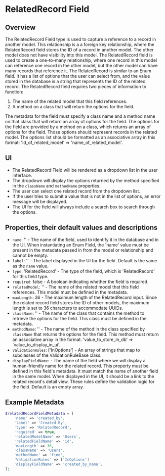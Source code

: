 # RelatedRecord Field

## Overview
The RelatedRecord Field type is used to capture a reference to a record in another model.
This relationship is a a foreign key relationship, where the RelatedRecord field stores the ID of a record in another model. The other model does not have visibility into this model.
The RelatedRecord field is used to create a one-to-many relationship, where one record in this model can reference one record in the other model, but the other model can have many records that reference it.
The RelatedRecord is similar to an Enum field. It has a list of options that the user can select from, and the value stored in the database is a string that represents the ID of the related record.
The RelatedRecord field requires two pieces of information to function:
1. The name of the related model that this field references.
2. A method on a class that will return the options for the field.

The metadata for the field must specify a class name and a method name on that class that will return an array of options for the field.
The options for the field are provided by a method on a class, which returns an array of options for the field. Those options should represent records in the related model.
The options list should be formatted as an associative array in this format: 'id_of_related_model' => 'name_of_related_model'.


## UI
- The RelatedRecord Field will be rendered as a dropdown list in the user interface.
- The dropdown will display the options returned by the method specified in the `className` and `methodName` properties.
- The user can select one related record from the dropdown list.
- If the user tries to submit a value that is not in the list of options, an error message will be displayed.
- The UI for the field will always include a search box to search through the options.

## Properties, their default values and descriptions
- `name`: '' - The name of the field, used to identify it in the database and in the UI. When instantiating an Enum Field, the 'name' value must be present in the metadata passed in from the model or relationship and cannot be empty.
- `label`: '' - The label displayed in the UI for the field. Default is the same as the `name` value.
- `type`: 'RelatedRecord' - The type of the field, which is 'RelatedRecord' for this field type.
- `required`: false - A boolean indicating whether the field is required.
- `relatedModel`: '' - The name of the related model that this field references. This model must be defined in the metadata.
- `maxLength`: 36 - The maximum length of the RelatedRecord input. Since the related record field stores the ID of other models, the maximum length is set to 36 characters to accommodate UUIDs.
- `className`: '' - The name of the class that contains the method to retrieve the options for the field. This class must be defined in the metadata.
- `methodName`: '' - The name of the method in the class specified by `className` that returns the options for the field. This method must return an associative array in the format: 'value_to_store_in_db' => 'value_to_display_in_ui'.
- `ValidationRules`: ['InOptions'] - An array of strings that map to subclasses of the ValidationRuleBase class.
- `displayFieldName`: - The name of the field where we will display a human-friendly name for the related record. This property must be defined in this field's metadata. It must match the name of another field in the same model. When displayed in the UI, it should be a link to the related record's detail view.
  These rules define the validation logic for the field. Default is an empty array.

## Example Metadata
```php
$relatedRecordFieldMetadata = [
    'name' => 'created_by',
    'label' => 'Created By',
    'type' => 'RelatedRecord',
    'required' => true,
    'relatedModelName' => 'Users',
    'relatedFieldName' => 'id',
    'maxLength' => 36,
    'className' => 'Users',
    'methodName' => 'find',
    'ValidationRules' => ['InOptions']
    'displayFieldName' => 'created_by_name', 
];